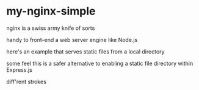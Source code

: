 # my-nginx-simple

nginx is a swiss army knife of sorts

handy to front-end a web server engine like Node.js

here's an example that serves static files from a local directory

some feel this is a safer alternative to enabling a static file directory within Express.js

diff'rent strokes

